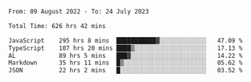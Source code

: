 
<!--START_SECTION:waka-->

```txt
From: 09 August 2022 - To: 24 July 2023

Total Time: 626 hrs 42 mins

JavaScript    295 hrs 8 mins  ███████████▓░░░░░░░░░░░░░   47.09 %
TypeScript    107 hrs 20 mins ████▒░░░░░░░░░░░░░░░░░░░░   17.13 %
AL            89 hrs 5 mins   ███▓░░░░░░░░░░░░░░░░░░░░░   14.22 %
Markdown      35 hrs 11 mins  █▒░░░░░░░░░░░░░░░░░░░░░░░   05.62 %
JSON          22 hrs 2 mins   █░░░░░░░░░░░░░░░░░░░░░░░░   03.52 %
```

<!--END_SECTION:waka-->











